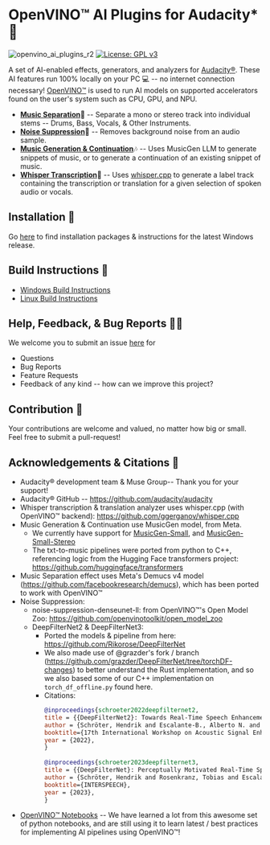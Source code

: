 # OpenVINO™ AI Plugins for Audacity* :metal:
![openvino_ai_plugins_r2](https://github.com/intel/openvino-plugins-ai-audacity/assets/107415876/88f20e31-16aa-4dc8-8c89-af24966503f3)
[![License: GPL v3](https://img.shields.io/badge/License-GPL%20v3-blue.svg)](https://www.gnu.org/licenses/gpl-3.0)  

A set of AI-enabled effects, generators, and analyzers for [Audacity®](https://www.audacityteam.org/). These AI features run 100% locally on your PC :computer: -- no internet connection necessary! [OpenVINO™](https://github.com/openvinotoolkit/openvino) is used to run AI models on supported accelerators found on the user's system such as CPU, GPU, and NPU.

- [**Music Separation**](doc/feature_doc/music_separation/README.md):musical_note: -- Separate a mono or stereo track into individual stems -- Drums, Bass, Vocals, & Other Instruments. 
- [**Noise Suppression**](doc/feature_doc/noise_suppression/README.md):broom: -- Removes background noise from an audio sample.
- [**Music Generation & Continuation**](doc/feature_doc/music_generation/README.md):notes: -- Uses MusicGen LLM to generate snippets of music, or to generate a continuation of an existing snippet of music.
- [**Whisper Transcription**](doc/feature_doc/whisper_transcription/README.md):microphone: -- Uses [whisper.cpp](https://github.com/ggerganov/whisper.cpp) to generate a label track containing the transcription or translation for a given selection of spoken audio or vocals.

## Installation :floppy_disk: 
  Go [here](https://github.com/intel/openvino-plugins-ai-audacity/releases) to find installation packages & instructions for the latest Windows release. 

## Build Instructions :hammer:
  - [Windows Build Instructions](doc/build_doc/windows/README.md)  
  - [Linux Build Instructions](doc/build_doc/linux/README.md)

## Help, Feedback, & Bug Reports 🙋‍♂️
  We welcome you to submit an issue [here](https://github.com/intel/openvino-plugins-ai-audacity/issues) for
  * Questions
  * Bug Reports
  * Feature Requests
  * Feedback of any kind -- how can we improve this project?
    
## Contribution :handshake:
  Your contributions are welcome and valued, no matter how big or small. Feel free to submit a pull-request!

## Acknowledgements & Citations :pray:
* Audacity® development team & Muse Group-- Thank you for your support!  
* Audacity® GitHub -- https://github.com/audacity/audacity  
* Whisper transcription & translation analyzer uses whisper.cpp (with OpenVINO™ backend): https://github.com/ggerganov/whisper.cpp  
* Music Generation & Continuation use MusicGen model, from Meta.
  - We currently have support for [MusicGen-Small](https://huggingface.co/facebook/musicgen-small), and [MusicGen-Small-Stereo](https://huggingface.co/facebook/musicgen-stereo-small)
  - The txt-to-music pipelines were ported from python to C++, referencing logic from the Hugging Face transformers project: https://github.com/huggingface/transformers 
* Music Separation effect uses Meta's Demucs v4 model (https://github.com/facebookresearch/demucs), which has been ported to work with OpenVINO™  
* Noise Suppression:
  * noise-suppression-denseunet-ll:  from OpenVINO™'s Open Model Zoo: https://github.com/openvinotoolkit/open_model_zoo   
  * DeepFilterNet2 & DeepFilterNet3:
    * Ported the models & pipeline from here: https://github.com/Rikorose/DeepFilterNet  
    * We also made use of @grazder's fork / branch (https://github.com/grazder/DeepFilterNet/tree/torchDF-changes) to better understand the Rust implementation, and so we also based some of our C++ implementation on ```torch_df_offline.py``` found here.  
    * Citations:
      ```bibtex
      @inproceedings{schroeter2022deepfilternet2,
      title = {{DeepFilterNet2}: Towards Real-Time Speech Enhancement on Embedded Devices for Full-Band Audio},
      author = {Schröter, Hendrik and Escalante-B., Alberto N. and Rosenkranz, Tobias and Maier, Andreas},
      booktitle={17th International Workshop on Acoustic Signal Enhancement (IWAENC 2022)},
      year = {2022},
      }
        
      @inproceedings{schroeter2023deepfilternet3,
      title = {{DeepFilterNet}: Perceptually Motivated Real-Time Speech Enhancement},
      author = {Schröter, Hendrik and Rosenkranz, Tobias and Escalante-B., Alberto N. and Maier, Andreas},
      booktitle={INTERSPEECH},
      year = {2023},
      }
      ```
* [OpenVINO™ Notebooks](https://github.com/openvinotoolkit/openvino_notebooks) -- We have learned a lot from this awesome set of python notebooks, and are still using it to learn latest / best practices for implementing AI pipelines using OpenVINO™!
  
